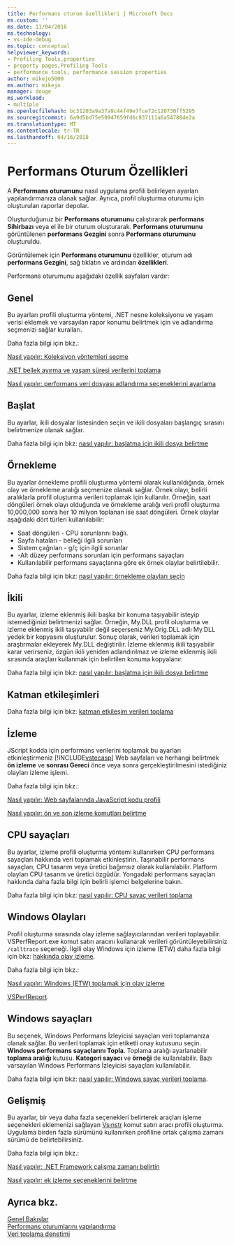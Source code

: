 ```yaml
---
title: Performans oturum özellikleri | Microsoft Docs
ms.custom: ''
ms.date: 11/04/2016
ms.technology:
- vs-ide-debug
ms.topic: conceptual
helpviewer_keywords:
- Profiling Tools,properties
- property pages,Profiling Tools
- performance tools, performance session properties
author: mikejo5000
ms.author: mikejo
manager: douge
ms.workload:
- multiple
ms.openlocfilehash: bc31203a9a37a9c44f49e7fce72c120730ff5295
ms.sourcegitcommit: 6a9d5bd75e50947659fd6c837111a6a547884e2a
ms.translationtype: MT
ms.contentlocale: tr-TR
ms.lasthandoff: 04/16/2018
---
```

# <a name="performance-session-properties"></a>Performans Oturum Özellikleri

A **Performans oturumunu** nasıl uygulama profili belirleyen ayarları yapılandırmanıza olanak sağlar. Ayrıca, profil oluşturma oturumu için oluşturulan raporlar depolar.

Oluşturduğunuz bir **Performans oturumunu** çalıştırarak **performans Sihirbazı** veya el ile bir oturum oluşturarak. **Performans oturumunu** görüntülenen **performans Gezgini** sonra **Performans oturumunu** oluşturuldu.

Görüntülemek için **Performans oturumunu** özellikler, oturum adı **performans Gezgini**, sağ tıklatın ve ardından **özellikleri**.

Performans oturumunu aşağıdaki özellik sayfaları vardır:

## <a name="general"></a>Genel

Bu ayarları profili oluşturma yöntemi, .NET nesne koleksiyonu ve yaşam verisi eklemek ve varsayılan rapor konumu belirtmek için ve adlandırma seçmenizi sağlar kuralları.

Daha fazla bilgi için bkz.:

[Nasıl yapılır: Koleksiyon yöntemleri seçme](../profiling/how-to-choose-collection-methods.md)

[.NET bellek ayırma ve yaşam süresi verilerini toplama](../profiling/collecting-dotnet-memory-allocation-and-lifetime-data.md)

 [Nasıl yapılır: performans veri dosyası adlandırma seçeneklerini ayarlama](../profiling/how-to-set-performance-data-file-name-options.md)

## <a name="launch"></a>Başlat

Bu ayarlar, ikili dosyalar listesinden seçin ve ikili dosyaları başlangıç sırasını belirtmenize olanak sağlar.

Daha fazla bilgi için bkz: [nasıl yapılır: başlatma için ikili dosya belirtme](../profiling/how-to-specify-the-binary-to-start.md)

## <a name="sampling"></a>Örnekleme

Bu ayarlar örnekleme profili oluşturma yöntemi olarak kullanıldığında, örnek olay ve örnekleme aralığı seçmenize olanak sağlar. Örnek olayı, belirli aralıklarla profil oluşturma verileri toplamak için kullanılır. Örneğin, saat döngüleri örnek olayı olduğunda ve örnekleme aralığı veri profil oluşturma 10,000,000 sonra her 10 milyon toplanan ise saat döngüleri. Örnek olaylar aşağıdaki dört türleri kullanılabilir:

- Saat döngüleri - CPU sorunlarını bağlı.
- Sayfa hataları - belleği ilgili sorunları
- Sistem çağrıları - g/ç için ilgili sorunlar
- -Alt düzey performans sorunları için performans sayaçları
- Kullanılabilir performans sayaçlarına göre ek örnek olaylar belirtilebilir.

Daha fazla bilgi için bkz: [nasıl yapılır: örnekleme olayları seçin](../profiling/how-to-choose-sampling-events.md)

## <a name="binary"></a>İkili
Bu ayarlar, izleme eklenmiş ikili başka bir konuma taşıyabilir isteyip istemediğinizi belirtmenizi sağlar. Örneğin, My.DLL profil oluşturma ve izleme eklenmiş ikili taşıyabilir değil seçerseniz My.Orig.DLL adlı My.DLL yedek bir kopyasını oluşturulur. Sonuç olarak, verileri toplamak için araştırmalar ekleyerek My.DLL değiştirilir. İzleme eklenmiş ikili taşıyabilir karar verirseniz, özgün ikili yeniden adlandırılmaz ve izleme eklenmiş ikili sırasında araçları kullanmak için belirtilen konuma kopyalanır.

Daha fazla bilgi için bkz: [nasıl yapılır: başlatma için ikili dosya belirtme](../profiling/how-to-specify-the-binary-to-start.md)

## <a name="tier-interactions"></a>Katman etkileşimleri

Daha fazla bilgi için bkz: [katman etkileşim verileri toplama](../profiling/collecting-tier-interaction-data.md)

## <a name="instrumentation"></a>İzleme

JScript kodda için performans verilerini toplamak bu ayarları etkinleştirmeniz [!INCLUDE[vstecasp](../code-quality/includes/vstecasp_md.md)] Web sayfaları ve herhangi belirtmek **ön izleme** ve **sonrası Gereci** önce veya sonra gerçekleştirilmesini istediğiniz olayları izleme işlemi.

Daha fazla bilgi için bkz.:

[Nasıl yapılır: Web sayfalarında JavaScript kodu profili](../profiling/how-to-profile-javascript-code-in-web-pages.md)

[Nasıl yapılır: ön ve son izleme komutları belirtme](../profiling/how-to-specify-pre-and-post-instrument-commands.md)

## <a name="cpu-counters"></a>CPU sayaçları

Bu ayarlar, izleme profili oluşturma yöntemi kullanırken CPU performans sayaçları hakkında veri toplamak etkinleştirin. Taşınabilir performans sayaçları, CPU tasarım veya üretici bağımsız olarak kullanılabilir. Platform olayları CPU tasarım ve üretici özgüdür. Yongadaki performans sayaçları hakkında daha fazla bilgi için belirli işlemci belgelerine bakın.

Daha fazla bilgi için bkz: [nasıl yapılır: CPU sayaç verileri toplama](../profiling/how-to-collect-cpu-counter-data.md)

## <a name="windows-events"></a>Windows Olayları

Profil oluşturma sırasında olay izleme sağlayıcılarından verileri toplayabilir. VSPerfReport.exe komut satırı aracını kullanarak verileri görüntüleyebilirsiniz `/calltrace` seçeneği. İlgili olay Windows için izleme (ETW) daha fazla bilgi için bkz: [hakkında olay izleme](http://go.microsoft.com/fwlink/?linkid=90752).

Daha fazla bilgi için bkz.:

[Nasıl yapılır: Windows (ETW) toplamak için olay izleme](../profiling/how-to-collect-event-tracing-for-windows-etw-data.md)

[VSPerfReport](../profiling/vsperfreport.md).

## <a name="windows-counters"></a>Windows sayaçları

Bu seçenek, Windows Performans İzleyicisi sayaçları veri toplamanıza olanak sağlar. Bu verileri toplamak için etiketli onay kutusunu seçin. **Windows performans sayaçlarını Topla**. Toplama aralığı ayarlanabilir **toplama aralığı** kutusu. **Kategori sayacı** ve **örneği** de kullanılabilir. Bazı varsayılan Windows Performans İzleyicisi sayaçları kullanılabilir.

 Daha fazla bilgi için bkz: [nasıl yapılır: Windows sayaç verileri toplama](../profiling/how-to-collect-windows-counter-data.md).

## <a name="advanced"></a>Gelişmiş

Bu ayarlar, bir veya daha fazla seçenekleri belirterek araçları işleme seçenekleri eklemenizi sağlayan [Vsınstr](../profiling/vsinstr.md) komut satırı aracı profili oluşturma. Uygulama birden fazla sürümünü kullanırken profiline ortak çalışma zamanı sürümü de belirtebilirsiniz.

Daha fazla bilgi için bkz.:

[Nasıl yapılır: .NET Framework çalışma zamanı belirtin](../profiling/how-to-specify-the-dotnet-framework-runtime.md)

[Nasıl yapılır: ek izleme seçeneklerini belirtme](../profiling/how-to-specify-additional-instrumentation-options.md)

## <a name="see-also"></a>Ayrıca bkz.

[Genel Bakışlar](../profiling/overviews-performance-tools.md)  
[Performans oturumlarını yapılandırma](../profiling/configuring-performance-sessions.md)  
[Veri toplama denetimi](../profiling/controlling-data-collection.md)